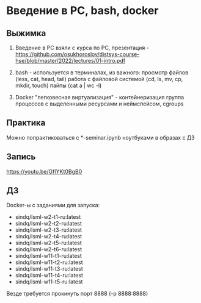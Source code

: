 # Введение в РС, bash, docker

## Выжимка

1. Введение в РС взяли с курса по РС, презентация - https://github.com/osukhoroslov/distsys-course-hse/blob/master/2022/lectures/01-intro.pdf 

2. bash - используется в терминалах, из важного:
    просмотр файлов (less, cat, head, tail)
    работа с файловой системой (cd, ls, mv, cp, mkdir, touch)
    пайпы (cat a | wc -l)

3. Docker
    "легковесная виртуализация" - контейнеризация
    группа процессов с выделенными ресурсами и неймспейсом, cgroups

## Практика

Можно попрактиковаться с *-seminar.ipynb ноутбуками в образах с ДЗ

## Запись

https://youtu.be/GfIYKt0BgB0

## ДЗ

Docker-ы с заданиями для запуска:

- sindq/lsml-w2-t1-ru:latest
- sindq/lsml-w2-t2-ru:latest
- sindq/lsml-w2-t3-ru:latest
- sindq/lsml-w2-t4-ru:latest
- sindq/lsml-w2-t5-ru:latest
- sindq/lsml-w2-t6-ru:latest
- sindq/lsml-w11-t1-ru:latest
- sindq/lsml-w11-t2-ru:latest
- sindq/lsml-w11-t3-ru:latest
- sindq/lsml-w11-t4-ru:latest
- sindq/lsml-w11-t5-ru:latest

Везде требуется прокинуть порт 8888 (-p 8888:8888)